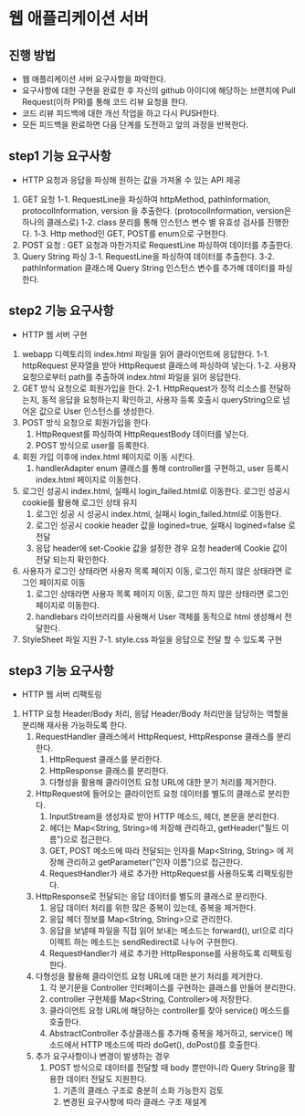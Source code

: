 # 웹 애플리케이션 서버
## 진행 방법
* 웹 애플리케이션 서버 요구사항을 파악한다.
* 요구사항에 대한 구현을 완료한 후 자신의 github 아이디에 해당하는 브랜치에 Pull Request(이하 PR)를 통해 코드 리뷰 요청을 한다.
* 코드 리뷰 피드백에 대한 개선 작업을 하고 다시 PUSH한다.
* 모든 피드백을 완료하면 다음 단계를 도전하고 앞의 과정을 반복한다.

## step1 기능 요구사항
* HTTP 요청과 응답을 파싱해 원하는 값을 가져올 수 있는 API 제공
1. GET 요청
   1-1. RequestLine을 파싱하여 httpMethod, pathInformation, protocolInformation, version 을 추출한다. (protocolInformation, version은 하나의 클래스로)
   1-2. class 분리를 통해 인스턴스 변수 별 유효성 검사를 진행한다.
   1-3. Http method인 GET, POST를 enum으로 구현한다.
2. POST 요청 : GET 요청과 마찬가지로 RequestLine 파싱하여 데이터를 추출한다.
3. Query String 파싱
   3-1. RequestLine을 파싱하여 데이터를 추출한다.
   3-2. pathInformation 클래스에 Query String 인스턴스 변수를 추가해 데이터를 파싱한다.

## step2 기능 요구사항
* HTTP 웹 서버 구현
1. webapp 디렉토리의 index.html 파일을 읽어 클라이언트에 응답한다.
   1-1. httpRequest 문자열을 받아 HttpRequest 클래스에 파싱하여 넣는다.
   1-2. 사용자 요청으로부터 path를 추출하여 index.html 파일을 읽어 응답한다.
2. GET 방식 요청으로 회원가입을 한다.
   2-1. HttpRequest가 정적 리소스를 전달하는지, 동적 응답을 요청하는지 확인하고, 사용자 등록 호출시 queryString으로 넘어온 값으로 User 인스턴스를 생성한다.
3. POST 방식 요청으로 회원가입을 한다. 
   1. HttpRequest를 파싱하여 HttpRequestBody 데이터를 넣는다. 
   2. POST 방식으로 user를 등록한다.
4. 회원 가입 이후에 index.html 페이지로 이동 시킨다.
   1. handlerAdapter enum 클래스를 통해 controller를 구현하고, user 등록시 index.html 페이지로 이동한다.
5. 로그인 성공시 index.html, 실패시 login_failed.html로 이동한다. 로그인 성공시 cookie를 활용해 로그인 상태 유지
   1. 로그인 성공 시 성공시 index.html, 실패시 login_failed.html로 이동한다.
   2. 로그인 성공시 cookie header 값을 logined=true, 실패시 logined=false 로 전달
   3. 응답 header에 set-Cookie 값을 설정한 경우 요청 header에 Cookie 값이 전달 되는지 확인한다.
6. 사용자가 로그인 상태라면 사용자 목록 페이지 이동, 로그인 하지 않은 상태라면 로그인 페이지로 이동
   1. 로그인 상태라면 사용자 목록 페이지 이동, 로그인 하지 않은 상태라면 로그인 페이지로 이동한다.
   2. handlebars 라이브러리를 사용해서 User 객체를 동적으로 html 생성해서 전달한다.
7. StyleSheet 파일 지원
   7-1. style.css 파일을 응답으로 전달 할 수 있도록 구현

## step3 기능 요구사항
* HTTP 웹 서버 리팩토링
1. HTTP 요청 Header/Body 처리, 응답 Header/Body 처리만을 담당하는 역할을 분리해 재사용 가능하도록 한다.
   1. RequestHandler 클래스에서 HttpRequest, HttpResponse 클래스를 분리한다.
      1. HttpRequest 클래스를 분리한다. 
      2. HttpResponse 클래스를 분리한다.
      3. 다형성을 활용해 클라이언트 요청 URL에 대한 분기 처리를 제거한다.
   2. HttpRequest에 들어오는 클라이언트 요청 데이터를 별도의 클래스로 분리한다. 
      1. InputStream을 생성자로 받아 HTTP 메소드, 헤더, 본문을 분리한다.
      2. 헤더는 Map<String, String>에 저장해 관리하고, getHeader("필드 이름")으로 접근한다.
      3. GET, POST 메소드에 따라 전달되는 인자를 Map<String, String> 에 저장해 관리하고 getParameter("인자 이름")으로 접근한다. 
      4. RequestHandler가 새로 추가한 HttpRequest를 사용하도록 리팩토링한다. 
   3. HttpResponse로 전달되는 응답 데이터를 별도의 클래스로 분리한다. 
      1. 응답 데이터 처리를 위한 많은 중복이 있는데, 중복을 제거한다. 
      2. 응답 헤더 정보를 Map<String, String>으로 관리한다. 
      3. 응답을 보낼때 파일을 직접 읽어 보내는 메소드는 forward(), url으로 리다이렉트 하는 메소드는 sendRedirect로 나누어 구현한다. 
      4. RequestHandler가 새로 추가한 HttpResponse를 사용하도록 리팩토링한다.
   4. 다형성을 활용해 클라이언트 요청 URL에 대한 분기 처리를 제거한다.
      1. 각 분기문을 Controller 인터페이스를 구현하는 클래스를 만들어 분리한다.
      2. controller 구현체를 Map<String, Controller>에 저장한다.
      3. 클라이언트 요청 URL에 해당하는 controller를 찾아 service() 메소드를 호출한다.
      4. AbstractController 추상클래스를 추가해 중복을 제거하고, service() 메소드에서 HTTP 메소드에 따라 doGet(), doPost()를 호출한다.
   5. 추가 요구사항이나 변경이 발생하는 경우
      1. POST 방식으로 데이터를 전달할 때 body 뿐만아니라 Query String을 활용한 데이터 전달도 지원한다.
         1. 기존의 클래스 구조로 충분히 소화 가능한지 검토
         2. 변경된 요구사항에 따라 클래스 구조 재설계